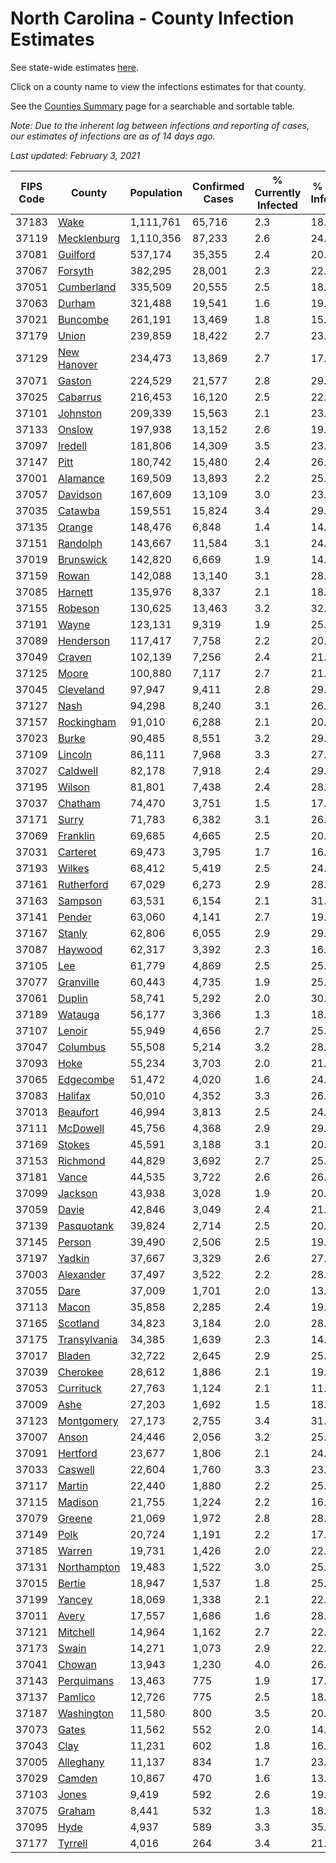 # North Carolina - County Infection Estimates

See state-wide estimates [here](/infections/us-nc).

Click on a county name to view the infections estimates for that county.

See the [Counties Summary](/infections/summary-counties) page for a searchable and sortable table.

*Note: Due to the inherent lag between infections and reporting of cases, our estimates of infections are as of 14 days ago.*

*Last updated: February 3, 2021*

|   FIPS Code |                       County |   Population |   Confirmed Cases |   % Currently Infected |   % Total Infected |
|-------------|------------------------------|--------------|-------------------|------------------------|--------------------|
|       37183 |                 [Wake](wake) |    1,111,761 |            65,716 |                    2.3 |               18.1 |
|       37119 |   [Mecklenburg](mecklenburg) |    1,110,356 |            87,233 |                    2.6 |               24.8 |
|       37081 |         [Guilford](guilford) |      537,174 |            35,355 |                    2.4 |               20.1 |
|       37067 |           [Forsyth](forsyth) |      382,295 |            28,001 |                    2.3 |               22.6 |
|       37051 |     [Cumberland](cumberland) |      335,509 |            20,555 |                    2.5 |               18.5 |
|       37063 |             [Durham](durham) |      321,488 |            19,541 |                    1.6 |               19.9 |
|       37021 |         [Buncombe](buncombe) |      261,191 |            13,469 |                    1.8 |               15.5 |
|       37179 |               [Union](union) |      239,859 |            18,422 |                    2.7 |               23.6 |
|       37129 |   [New Hanover](new-hanover) |      234,473 |            13,869 |                    2.7 |               17.9 |
|       37071 |             [Gaston](gaston) |      224,529 |            21,577 |                    2.8 |               29.2 |
|       37025 |         [Cabarrus](cabarrus) |      216,453 |            16,120 |                    2.5 |               22.9 |
|       37101 |         [Johnston](johnston) |      209,339 |            15,563 |                    2.1 |               23.1 |
|       37133 |             [Onslow](onslow) |      197,938 |            13,152 |                    2.6 |               19.6 |
|       37097 |           [Iredell](iredell) |      181,806 |            14,309 |                    3.5 |               23.7 |
|       37147 |                 [Pitt](pitt) |      180,742 |            15,480 |                    2.4 |               26.1 |
|       37001 |         [Alamance](alamance) |      169,509 |            13,893 |                    2.2 |               25.2 |
|       37057 |         [Davidson](davidson) |      167,609 |            13,109 |                    3.0 |               23.7 |
|       37035 |           [Catawba](catawba) |      159,551 |            15,824 |                    3.4 |               29.7 |
|       37135 |             [Orange](orange) |      148,476 |             6,848 |                    1.4 |               14.6 |
|       37151 |         [Randolph](randolph) |      143,667 |            11,584 |                    3.1 |               24.8 |
|       37019 |       [Brunswick](brunswick) |      142,820 |             6,669 |                    1.9 |               14.1 |
|       37159 |               [Rowan](rowan) |      142,088 |            13,140 |                    3.1 |               28.7 |
|       37085 |           [Harnett](harnett) |      135,976 |             8,337 |                    2.1 |               18.8 |
|       37155 |           [Robeson](robeson) |      130,625 |            13,463 |                    3.2 |               32.2 |
|       37191 |               [Wayne](wayne) |      123,131 |             9,319 |                    1.9 |               25.1 |
|       37089 |       [Henderson](henderson) |      117,417 |             7,758 |                    2.2 |               20.4 |
|       37049 |             [Craven](craven) |      102,139 |             7,256 |                    2.4 |               21.3 |
|       37125 |               [Moore](moore) |      100,880 |             7,117 |                    2.7 |               21.6 |
|       37045 |       [Cleveland](cleveland) |       97,947 |             9,411 |                    2.8 |               29.0 |
|       37127 |                 [Nash](nash) |       94,298 |             8,240 |                    3.1 |               26.4 |
|       37157 |     [Rockingham](rockingham) |       91,010 |             6,288 |                    2.1 |               20.6 |
|       37023 |               [Burke](burke) |       90,485 |             8,551 |                    3.2 |               29.4 |
|       37109 |           [Lincoln](lincoln) |       86,111 |             7,968 |                    3.3 |               27.5 |
|       37027 |         [Caldwell](caldwell) |       82,178 |             7,918 |                    2.4 |               29.3 |
|       37195 |             [Wilson](wilson) |       81,801 |             7,438 |                    2.4 |               28.5 |
|       37037 |           [Chatham](chatham) |       74,470 |             3,751 |                    1.5 |               17.3 |
|       37171 |               [Surry](surry) |       71,783 |             6,382 |                    3.1 |               26.9 |
|       37069 |         [Franklin](franklin) |       69,685 |             4,665 |                    2.5 |               20.7 |
|       37031 |         [Carteret](carteret) |       69,473 |             3,795 |                    1.7 |               16.3 |
|       37193 |             [Wilkes](wilkes) |       68,412 |             5,419 |                    2.5 |               24.5 |
|       37161 |     [Rutherford](rutherford) |       67,029 |             6,273 |                    2.9 |               28.5 |
|       37163 |           [Sampson](sampson) |       63,531 |             6,154 |                    2.1 |               31.0 |
|       37141 |             [Pender](pender) |       63,060 |             4,141 |                    2.7 |               19.8 |
|       37167 |             [Stanly](stanly) |       62,806 |             6,055 |                    2.9 |               29.4 |
|       37087 |           [Haywood](haywood) |       62,317 |             3,392 |                    2.3 |               16.2 |
|       37105 |                   [Lee](lee) |       61,779 |             4,869 |                    2.5 |               25.4 |
|       37077 |       [Granville](granville) |       60,443 |             4,735 |                    1.9 |               25.3 |
|       37061 |             [Duplin](duplin) |       58,741 |             5,292 |                    2.0 |               30.3 |
|       37189 |           [Watauga](watauga) |       56,177 |             3,366 |                    1.3 |               18.0 |
|       37107 |             [Lenoir](lenoir) |       55,949 |             4,656 |                    2.7 |               25.4 |
|       37047 |         [Columbus](columbus) |       55,508 |             5,214 |                    3.2 |               28.9 |
|       37093 |                 [Hoke](hoke) |       55,234 |             3,703 |                    2.0 |               21.0 |
|       37065 |       [Edgecombe](edgecombe) |       51,472 |             4,020 |                    1.6 |               24.3 |
|       37083 |           [Halifax](halifax) |       50,010 |             4,352 |                    3.3 |               26.4 |
|       37013 |         [Beaufort](beaufort) |       46,994 |             3,813 |                    2.5 |               24.4 |
|       37111 |         [McDowell](mcdowell) |       45,756 |             4,368 |                    2.9 |               29.0 |
|       37169 |             [Stokes](stokes) |       45,591 |             3,188 |                    3.1 |               20.6 |
|       37153 |         [Richmond](richmond) |       44,829 |             3,692 |                    2.7 |               25.2 |
|       37181 |               [Vance](vance) |       44,535 |             3,722 |                    2.6 |               26.4 |
|       37099 |           [Jackson](jackson) |       43,938 |             3,028 |                    1.9 |               20.9 |
|       37059 |               [Davie](davie) |       42,846 |             3,049 |                    2.4 |               21.5 |
|       37139 |     [Pasquotank](pasquotank) |       39,824 |             2,714 |                    2.5 |               20.8 |
|       37145 |             [Person](person) |       39,490 |             2,506 |                    2.5 |               19.0 |
|       37197 |             [Yadkin](yadkin) |       37,667 |             3,329 |                    2.6 |               27.1 |
|       37003 |       [Alexander](alexander) |       37,497 |             3,522 |                    2.2 |               28.1 |
|       37055 |                 [Dare](dare) |       37,009 |             1,701 |                    2.0 |               13.7 |
|       37113 |               [Macon](macon) |       35,858 |             2,285 |                    2.4 |               19.4 |
|       37165 |         [Scotland](scotland) |       34,823 |             3,184 |                    2.0 |               28.0 |
|       37175 | [Transylvania](transylvania) |       34,385 |             1,639 |                    2.3 |               14.0 |
|       37017 |             [Bladen](bladen) |       32,722 |             2,645 |                    2.9 |               25.2 |
|       37039 |         [Cherokee](cherokee) |       28,612 |             1,886 |                    2.1 |               19.9 |
|       37053 |       [Currituck](currituck) |       27,763 |             1,124 |                    2.1 |               11.8 |
|       37009 |                 [Ashe](ashe) |       27,203 |             1,692 |                    1.5 |               18.7 |
|       37123 |     [Montgomery](montgomery) |       27,173 |             2,755 |                    3.4 |               31.9 |
|       37007 |               [Anson](anson) |       24,446 |             2,056 |                    3.2 |               25.7 |
|       37091 |         [Hertford](hertford) |       23,677 |             1,806 |                    2.1 |               24.1 |
|       37033 |           [Caswell](caswell) |       22,604 |             1,760 |                    3.3 |               23.5 |
|       37117 |             [Martin](martin) |       22,440 |             1,880 |                    2.2 |               25.8 |
|       37115 |           [Madison](madison) |       21,755 |             1,224 |                    2.2 |               16.4 |
|       37079 |             [Greene](greene) |       21,069 |             1,972 |                    2.8 |               28.9 |
|       37149 |                 [Polk](polk) |       20,724 |             1,191 |                    2.2 |               17.7 |
|       37185 |             [Warren](warren) |       19,731 |             1,426 |                    2.0 |               22.3 |
|       37131 |   [Northampton](northampton) |       19,483 |             1,522 |                    3.0 |               25.2 |
|       37015 |             [Bertie](bertie) |       18,947 |             1,537 |                    1.8 |               25.8 |
|       37199 |             [Yancey](yancey) |       18,069 |             1,338 |                    2.1 |               22.4 |
|       37011 |               [Avery](avery) |       17,557 |             1,686 |                    1.6 |               28.6 |
|       37121 |         [Mitchell](mitchell) |       14,964 |             1,162 |                    2.7 |               22.7 |
|       37173 |               [Swain](swain) |       14,271 |             1,073 |                    2.9 |               22.6 |
|       37041 |             [Chowan](chowan) |       13,943 |             1,230 |                    4.0 |               26.3 |
|       37143 |     [Perquimans](perquimans) |       13,463 |               775 |                    1.9 |               17.4 |
|       37137 |           [Pamlico](pamlico) |       12,726 |               775 |                    2.5 |               18.3 |
|       37187 |     [Washington](washington) |       11,580 |               800 |                    3.5 |               20.8 |
|       37073 |               [Gates](gates) |       11,562 |               552 |                    2.0 |               14.2 |
|       37043 |                 [Clay](clay) |       11,231 |               602 |                    1.8 |               16.1 |
|       37005 |       [Alleghany](alleghany) |       11,137 |               834 |                    1.7 |               23.0 |
|       37029 |             [Camden](camden) |       10,867 |               470 |                    1.6 |               13.0 |
|       37103 |               [Jones](jones) |        9,419 |               592 |                    2.6 |               19.4 |
|       37075 |             [Graham](graham) |        8,441 |               532 |                    1.3 |               18.9 |
|       37095 |                 [Hyde](hyde) |        4,937 |               589 |                    3.3 |               35.7 |
|       37177 |           [Tyrrell](tyrrell) |        4,016 |               264 |                    3.4 |               21.1 |
